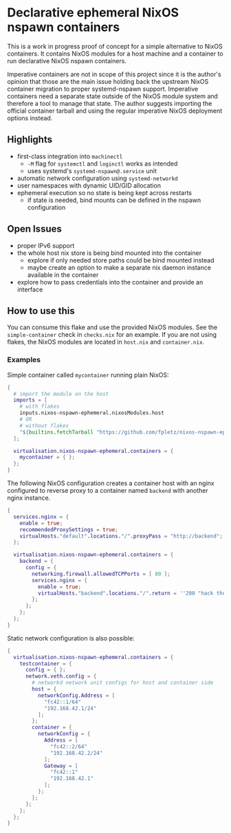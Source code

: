 # Declarative ephemeral NixOS nspawn containers

This is a work in progress proof of concept for a simple alternative to NixOS containers. It
contains NixOS modules for a host machine and a container to run declarative NixOS nspawn
containers.

Imperative containers are not in scope of this project since it is the author's opinion that those
are the main issue holding back the upstream NixOS container migration to proper systemd-nspawn
support. Imperative containers need a separate state outside of the NixOS module system and
therefore a tool to manage that state. The author suggests importing the official container tarball
and using the regular imperative NixOS deployment options instead.

## Highlights

* first-class integration into `machinectl`
  * `-M` flag for `systemctl` and `loginctl` works as intended
  * uses systemd's `systemd-nspawn@.service` unit
* automatic network configuration using `systemd-networkd`
* user namespaces with dynamic UID/GID allocation
* ephemeral execution so no state is being kept across restarts
  * if state is needed, bind mounts can be defined in the nspawn configuration

## Open Issues

* proper IPv6 support
* the whole host nix store is being bind mounted into the container
  * explore if only needed store paths could be bind mounted instead
  * maybe create an option to make a separate nix daemon instance available in the container
* explore how to pass credentials into the container and provide an interface

## How to use this

You can consume this flake and use the provided NixOS modules. See the `simple-container` check
in `checks.nix` for an example. If you are not using flakes, the NixOS modules are located in
`host.nix` and `container.nix`.

### Examples

Simple container called `mycontainer` running plain NixOS:

```nix
{
  # import the module on the host
  imports = [
    # with flakes
    inputs.nixos-nspawn-ephemeral.nixosModules.host
    # OR
    # without flakes
    "${builtins.fetchTarball "https://github.com/fpletz/nixos-nspawn-ephemeral/archive/main.tar.gz"}/host.nix"
  ];

  virtualisation.nixos-nspawn-ephemeral.containers = {
    mycontainer = { };
  };
}
```

The following NixOS configuration creates a container host with an nginx configured to reverse proxy
to a container named `backend` with another nginx instance.

```nix
{
  services.nginx = {
    enable = true;
    recommendedProxySettings = true;
    virtualHosts."default".locations."/".proxyPass = "http://backend";
  };

  virtualisation.nixos-nspawn-ephemeral.containers = {
    backend = {
      config = {
        networking.firewall.allowedTCPPorts = [ 80 ];
        services.nginx = {
          enable = true;
          virtualHosts."backend".locations."/".return = ''200 "hack the planet"'';
        };
      };
    };
  };
}
```

Static network configuration is also possible:

```nix
{
  virtualisation.nixos-nspawn-ephemeral.containers = {
    testcontainer = {
      config = { };
      network.veth.config = {
        # networkd network unit configs for host and container side
        host = {
          networkConfig.Address = [
            "fc42::1/64"
            "192.168.42.1/24"
          ];
        };
        container = {
          networkConfig = {
            Address = [
              "fc42::2/64"
              "192.168.42.2/24"
            ];
            Gateway = [
              "fc42::1"
              "192.168.42.1"
            ];
          };
        };
      };
    };
  };
}
```
